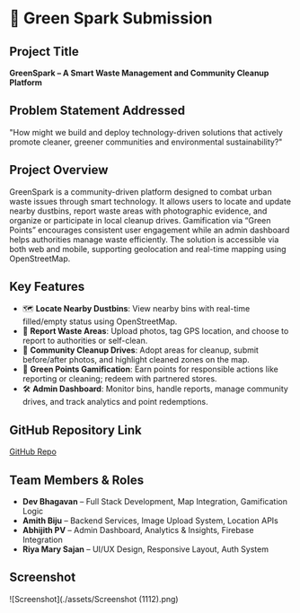 # 🚀 Green Spark Submission

## Project Title

**GreenSpark – A Smart Waste Management and Community Cleanup Platform**

## Problem Statement Addressed

"How might we build and deploy technology-driven solutions that actively promote cleaner, greener communities and environmental sustainability?"

## Project Overview

GreenSpark is a community-driven platform designed to combat urban waste issues through smart technology. It allows users to locate and update nearby dustbins, report waste areas with photographic evidence, and organize or participate in local cleanup drives. Gamification via “Green Points” encourages consistent user engagement while an admin dashboard helps authorities manage waste efficiently. The solution is accessible via both web and mobile, supporting geolocation and real-time mapping using OpenStreetMap.

## Key Features

- 🗺️ **Locate Nearby Dustbins**: View nearby bins with real-time filled/empty status using OpenStreetMap.
- 🧾 **Report Waste Areas**: Upload photos, tag GPS location, and choose to report to authorities or self-clean.
- 🧼 **Community Cleanup Drives**: Adopt areas for cleanup, submit before/after photos, and highlight cleaned zones on the map.
- 🌿 **Green Points Gamification**: Earn points for responsible actions like reporting or cleaning; redeem with partnered stores.
- 🛠️ **Admin Dashboard**: Monitor bins, handle reports, manage community drives, and track analytics and point redemptions.

## GitHub Repository Link

<!-- Paste your public repo link here -->

[GitHub Repo](https://github.com/your-username/greenspark)

## Team Members & Roles

- **Dev Bhagavan** – Full Stack Development, Map Integration, Gamification Logic
- **Amith Biju** – Backend Services, Image Upload System, Location APIs
- **Abhijith PV** – Admin Dashboard, Analytics & Insights, Firebase Integration
- **Riya Mary Sajan** – UI/UX Design, Responsive Layout, Auth System

## Screenshot

![Screenshot](./assets/Screenshot (1112).png)
